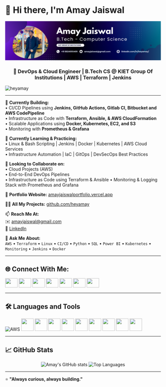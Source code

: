 # 👋 Hi there, I'm Amay Jaiswal  
![Banner](https://github.com/heyamay/heyamay/blob/main/Amay%20Jaiswal%20Banner%20Image)

<h3 align="center">🚀 DevOps & Cloud Engineer | B.Tech CS @ KIET Group Of Institutions | AWS | Terraform | Jenkins </h3>

<p align="left"> <img src="https://komarev.com/ghpvc/?username=heyamay&label=Profile%20views&color=0e75b6&style=flat" alt="heyamay" /> </p>

---

🔭 **Currently Building:**  
• CI/CD Pipelines using **Jenkins, GitHub Actions, Gitlab CI, Bitbucket and AWS CodePipeline**  
• Infrastructure as Code with **Terraform, Ansible, & AWS CloudFormation**  
• Scalable Applications using **Docker, Kubernetes, EC2, and S3**  
• Monitoring with **Prometheus & Grafana**

🌱 **Currently Learning & Practicing:**  
• Linux & Bash Scripting | Jenkins | Docker | Kubernetes | AWS Cloud Services  
• Infrastructure Automation | IaC | GitOps | DevSecOps Best Practices  

👯 **Looking to Collaborate on:**  
• Cloud Projects (AWS)  
• End-to-End DevOps Pipelines  
• Infrastructure as Code using Terraform & Ansible
• Monitoring & Logging Stack with Prometheus and Grafana

📌 **Portfolio Website:** [amayjaiswalportfolio.vercel.app](https://amayjaiswalportfolio.vercel.app)

👨‍💻 **All My Projects:** [github.com/heyamay](https://github.com/heyamay)

📫 **Reach Me At:**  
✉️ amayjaiswal@gmail.com  
🔗 [LinkedIn](https://www.linkedin.com/in/heyamay/)

💬 **Ask Me About:**  
`AWS` • `Terraform` • `Linux` • `CI/CD` • `Python` • `SQL` • `Power BI` • `Kubernetes` • `Monitoring` • `Jenkins` • `Docker`

---

## 🌐 Connect With Me:

<p align="left">
  <a href="https://x.com/heyyamay"><img src="https://raw.githubusercontent.com/rahuldkjain/github-profile-readme-generator/master/src/images/icons/Social/twitter.svg" height="30" width="40" /></a>
  <a href="https://linkedin.com/in/heyamay"><img src="https://raw.githubusercontent.com/rahuldkjain/github-profile-readme-generator/master/src/images/icons/Social/linked-in-alt.svg" height="30" width="40" /></a>
  <a href="https://stackoverflow.com/users/22356099/amay-jaiswal"><img src="https://raw.githubusercontent.com/rahuldkjain/github-profile-readme-generator/master/src/images/icons/Social/stack-overflow.svg" height="30" width="40" /></a>
  <a href="https://instagram.com/hey.amay"><img src="https://raw.githubusercontent.com/rahuldkjain/github-profile-readme-generator/master/src/images/icons/Social/instagram.svg" height="30" width="40" /></a>
  <a href="https://www.hackerrank.com/m_5_amay"><img src="https://raw.githubusercontent.com/rahuldkjain/github-profile-readme-generator/master/src/images/icons/Social/hackerrank.svg" height="30" width="40" /></a>
  <a href="https://www.leetcode.com/heyamay"><img src="https://raw.githubusercontent.com/rahuldkjain/github-profile-readme-generator/master/src/images/icons/Social/leet-code.svg" height="30" width="40" /></a>
  <a href="https://medium.com/@amayjaiswal"><img src="https://raw.githubusercontent.com/rahuldkjain/github-profile-readme-generator/master/src/images/icons/Social/medium.svg" height="30" width="40" /></a>
</p>

---

## 🛠️ Languages and Tools

<p align="left">
  <img src="https://cdn.jsdelivr.net/npm/simple-icons@v10/icons/amazonaws.svg" width="40" height="40" alt="AWS"/>
  <img src="https://cdn.jsdelivr.net/gh/devicons/devicon/icons/terraform/terraform-original.svg" width="40" height="40"/>
  <img src="https://cdn.jsdelivr.net/gh/devicons/devicon/icons/docker/docker-original.svg" width="40" height="40"/>
  <img src="https://cdn.jsdelivr.net/gh/devicons/devicon/icons/kubernetes/kubernetes-plain.svg" width="40" height="40"/>
  <img src="https://cdn.jsdelivr.net/gh/devicons/devicon/icons/linux/linux-original.svg" width="40" height="40"/>
  <img src="https://cdn.jsdelivr.net/gh/devicons/devicon/icons/git/git-original.svg" width="40" height="40"/>
  <img src="https://cdn.jsdelivr.net/gh/devicons/devicon/icons/python/python-original.svg" width="40" height="40"/>
  <img src="https://cdn.jsdelivr.net/gh/devicons/devicon/icons/java/java-original.svg" width="40" height="40"/>
  <img src="https://cdn.jsdelivr.net/gh/devicons/devicon/icons/mysql/mysql-original-wordmark.svg" width="40" height="40"/>
  <img src="https://cdn.jsdelivr.net/gh/devicons/devicon/icons/bash/bash-original.svg" width="40" height="40"/>
</p>

---

## 📈 GitHub Stats

<p align="center">
  <img src="https://github-readme-stats.vercel.app/api?username=heyamay&show_icons=true&theme=github_dark" alt="Amay's GitHub stats"/>
  <img src="https://github-readme-stats.vercel.app/api/top-langs?username=heyamay&show_icons=true&locale=en&layout=compact&theme=github_dark" alt="Top Languages"/>
</p>

---

⭐️ **"Always curious, always building."**  
